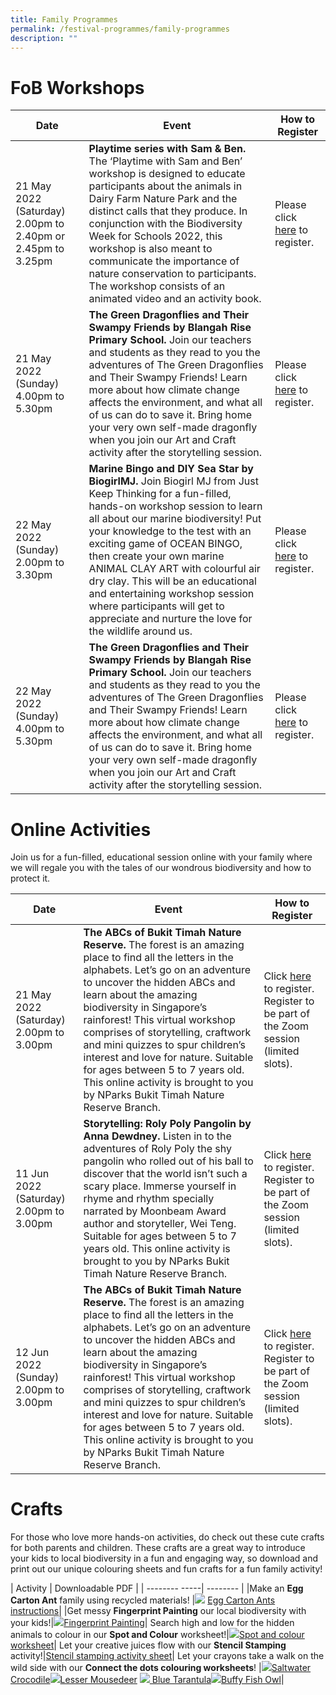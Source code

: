 ```yaml
---
title: Family Programmes
permalink: /festival-programmes/family-programmes
description: ""
---
```

# **FoB Workshops**


| Date | Event | How to Register |
| -------- | -------- | -------- |
|21 May 2022 (Saturday) 2.00pm to 2.40pm or 2.45pm to 3.25pm| **Playtime series with Sam & Ben.** The ‘Playtime with Sam and Ben’ workshop is designed to educate participants about the animals in Dairy Farm Nature Park and the distinct calls that they produce. In conjunction with the Biodiversity Week for Schools 2022, this workshop is also meant to communicate the importance of nature conservation to participants. The workshop consists of an animated video and an activity book.| Please click [here](https://form.gov.sg/#!/62565d9b4445f90012ff38a7) to register.|
| 21 May 2022 (Sunday) 4.00pm to 5.30pm   |  **The Green Dragonflies and Their Swampy Friends by Blangah Rise Primary School.** Join our teachers and students as they read to you the adventures of The Green Dragonflies and Their Swampy Friends! Learn more about how climate change affects the environment, and what all of us can do to save it. Bring home your very own self-made dragonfly when you join our Art and Craft activity after the storytelling session. | Please click [here](https://form.gov.sg/#!/62565d9b4445f90012ff38a7) to register.|
|22 May 2022 (Sunday) 2.00pm to 3.30pm| **Marine Bingo and DIY Sea Star by BiogirlMJ.** Join Biogirl MJ from Just Keep Thinking for a fun-filled, hands-on workshop session to learn all about our marine biodiversity! Put your knowledge to the test with an exciting game of OCEAN BINGO, then create your own marine ANIMAL CLAY ART with colourful air dry clay. This will be an educational and entertaining workshop session where participants will get to appreciate and nurture the love for the wildlife around us.| Please click [here](https://form.gov.sg/#!/62565d9b4445f90012ff38a7) to register.|
|22 May 2022 (Sunday) 4.00pm to 5.30pm| **The Green Dragonflies and Their Swampy Friends by Blangah Rise Primary School.** Join our teachers and students as they read to you the adventures of The Green Dragonflies and Their Swampy Friends! Learn more about how climate change affects the environment, and what all of us can do to save it. Bring home your very own self-made dragonfly when you join our Art and Craft activity after the storytelling session.| Please click [here](https://form.gov.sg/#!/62565d9b4445f90012ff38a7) to register.|




# **Online Activities**

Join us for a fun-filled, educational session online with your family where we will regale you with the tales of our wondrous biodiversity and how to protect it.

| Date | Event | How to Register |
| -------- | -------- | -------- |
|21 May 2022 (Saturday) 2.00pm to 3.00pm | **The ABCs of Bukit Timah Nature Reserve.** The forest is an amazing place to find all the letters in the alphabets. Let’s go on an adventure to uncover the hidden ABCs and learn about the amazing biodiversity in Singapore’s rainforest! This virtual workshop comprises of storytelling, craftwork and mini quizzes to spur children’s interest and love for nature. Suitable for ages between 5 to 7 years old. This online activity is brought to you by NParks Bukit Timah Nature Reserve Branch. | Click [here](https://form.gov.sg/614190e036562a0012def0fb) to register. Register to be part of the Zoom session (limited slots). |
| 11 Jun 2022 (Saturday)  2.00pm to 3.00pm     | **Storytelling: Roly Poly Pangolin by Anna Dewdney.** Listen in to the adventures of Roly Poly the shy pangolin who rolled out of his ball to discover that the world isn’t such a scary place. Immerse yourself in rhyme and rhythm specially narrated by Moonbeam Award author and storyteller, Wei Teng. Suitable for ages between 5 to 7 years old. This online activity is brought to you by NParks Bukit Timah Nature Reserve Branch.  | Click [here](https://form.gov.sg/614190e036562a0012def0fb) to register. Register to be part of the Zoom session (limited slots).     | 
|12 Jun 2022 (Sunday)  2.00pm to 3.00pm | **The ABCs of Bukit Timah Nature Reserve.** The forest is an amazing place to find all the letters in the alphabets. Let’s go on an adventure to uncover the hidden ABCs and learn about the amazing biodiversity in Singapore’s rainforest! This virtual workshop comprises of storytelling, craftwork and mini quizzes to spur children’s interest and love for nature. Suitable for ages between 5 to 7 years old. This online activity is brought to you by NParks Bukit Timah Nature Reserve Branch. | Click [here](https://form.gov.sg/614190e036562a0012def0fb) to register. Register to be part of the Zoom session (limited slots).     |



# **Crafts**
For those who love more hands-on activities, do check out these cute crafts for both parents and children. These crafts are a great way to introduce your kids to local biodiversity in a fun and engaging way, so download and print out our unique colouring sheets and fun crafts for a fun family activity!



| Activity        | Downloadable PDF |
| -------- -----| -------- | 
|Make an **Egg Carton Ant** family using recycled materials! |![](/images/Crafts/eggcartonant.png) [Egg Carton Ants instructions](/files/Crafts/Egg%20Carton%20Ants%20new.pdf)|
|Get messy **Fingerprint Painting** our local biodiversity with your kids!|![](/images/Crafts/fingerprintpaint.png)[Fingerprint Painting](/files/Crafts/Fingerprint%20painting.pdf)|
Search high and low for the hidden animals to colour in our **Spot and Colour** worksheet!|![](/images/Crafts/spotandcolour.png)[Spot and colour worksheet](/files/Crafts/Spot%20and%20colour%20me.pdf)|
Let your creative juices flow with our **Stencil Stamping** activity!|[Stencil stamping activity sheet](/files/Crafts/Stencil%20stamping%20activity.pdf)|
Let your crayons take a walk on the wild side with our **Connect the dots colouring worksheets**! |![](/images/Crafts/crocodile.png)[Saltwater Crocodile](/files/Crafts/worksheet%20-%20saltwater%20croc.pdf)![](/images/Crafts/mousedeer.png)[Lesser Mousedeer](/files/Crafts/worksheet%20-%20lesser%20mousedeer.pdf) ![](/images/Crafts/tarantula.png)[     Blue Tarantula](/files/Crafts/worksheet%20-%20blue%20tarantula.pdf)![](/images/Crafts/owl.png)[Buffy Fish Owl](/files/Crafts/worksheet%20-%20buffy%20fish%20owl.pdf)|
